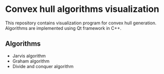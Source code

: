 # Convex hull algorithms visualization

This repository contains visualization program for convex hull generation. Algorithms are implemented using Qt framework in C++.

## Algorithms

- Jarvis algorithm
- Graham algorithm
- Divide and conquer algorithm
